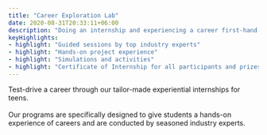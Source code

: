 ```yaml
---
title: "Career Exploration Lab"
date: 2020-08-31T20:33:11+06:00
description: "Doing an internship and experiencing a career first-hand helps students to make more informed decisions about future careers."
keyHighlights:
- highlight: "Guided sessions by top industry experts"
- highlight: "Hands-on project experience"
- highlight: "Simulations and activities"
- highlight: "Certificate of Internship for all participants and prizes for top performers"
---
```


Test-drive a career through our tailor-made experiential internships for teens.
\
\
Our programs are specifically designed to give students a hands-on experience of careers and are conducted by seasoned industry experts.